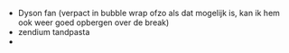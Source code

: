 - Dyson fan (verpact in bubble wrap ofzo als dat mogelijk is, kan ik hem ook weer goed opbergen over de break)
- zendium tandpasta
- 